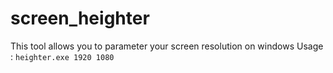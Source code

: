 # screen_heighter
This tool allows you to parameter your screen resolution on windows
Usage : ``heighter.exe 1920 1080``

